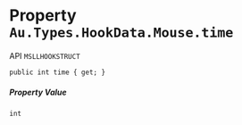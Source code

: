 # Property `Au.Types.HookData.Mouse.time`

API `MSLLHOOKSTRUCT`

```
public int time { get; }
```

##### Property Value

`int`
